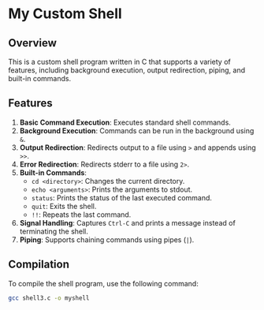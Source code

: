 # My Custom Shell

## Overview

This is a custom shell program written in C that supports a variety of features, including background execution, output redirection, piping, and built-in commands.

## Features

1. **Basic Command Execution**: Executes standard shell commands.
2. **Background Execution**: Commands can be run in the background using `&`.
3. **Output Redirection**: Redirects output to a file using `>` and appends using `>>`.
4. **Error Redirection**: Redirects stderr to a file using `2>`.
5. **Built-in Commands**:
   - `cd <directory>`: Changes the current directory.
   - `echo <arguments>`: Prints the arguments to stdout.
   - `status`: Prints the status of the last executed command.
   - `quit`: Exits the shell.
   - `!!`: Repeats the last command.
6. **Signal Handling**: Captures `Ctrl-C` and prints a message instead of terminating the shell.
7. **Piping**: Supports chaining commands using pipes (`|`).

## Compilation

To compile the shell program, use the following command:

```bash
gcc shell3.c -o myshell
